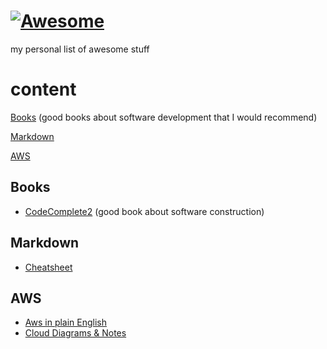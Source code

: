 # [![Awesome](https://awesome.re/badge.svg)](https://awesome.re)
my personal list of awesome stuff


# content
[Books](#books) (good books about software development that I would recommend)

[Markdown](#markdown)

[AWS](#aws)



## <a name="books">Books</a>
* [CodeComplete2](https://www.amazon.de/Code-Complete-Practical-Construction-Costruction/dp/0735619670)
(good book about  software construction)

## <a name="markdown">Markdown</a>
* [Cheatsheet](https://github.com/adam-p/markdown-here/wiki/Markdown-Cheatsheet)

## <a name="aws">AWS</a>
* [Aws in plain English](https://www.expeditedssl.com/aws-in-plain-english)
* [Cloud Diagrams & Notes](https://www.awsgeek.com/)

